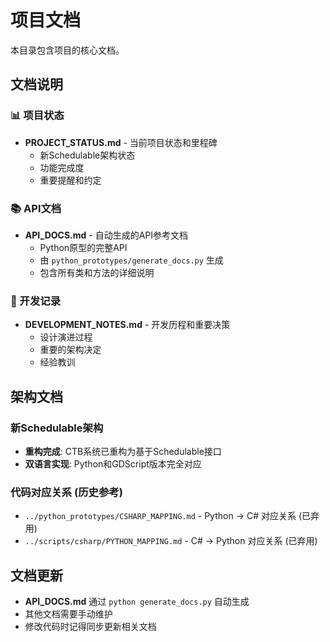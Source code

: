 # 项目文档

本目录包含项目的核心文档。

## 文档说明

### 📊 项目状态
- **PROJECT_STATUS.md** - 当前项目状态和里程碑
  - 新Schedulable架构状态
  - 功能完成度
  - 重要提醒和约定

### 📚 API文档
- **API_DOCS.md** - 自动生成的API参考文档
  - Python原型的完整API
  - 由 `python_prototypes/generate_docs.py` 生成
  - 包含所有类和方法的详细说明

### 📝 开发记录
- **DEVELOPMENT_NOTES.md** - 开发历程和重要决策
  - 设计演进过程
  - 重要的架构决定
  - 经验教训

## 架构文档

### 新Schedulable架构
- **重构完成**: CTB系统已重构为基于Schedulable接口
- **双语言实现**: Python和GDScript版本完全对应

### 代码对应关系 (历史参考)
- `../python_prototypes/CSHARP_MAPPING.md` - Python → C# 对应关系 (已弃用)
- `../scripts/csharp/PYTHON_MAPPING.md` - C# → Python 对应关系 (已弃用)

## 文档更新

- **API_DOCS.md** 通过 `python generate_docs.py` 自动生成
- 其他文档需要手动维护
- 修改代码时记得同步更新相关文档